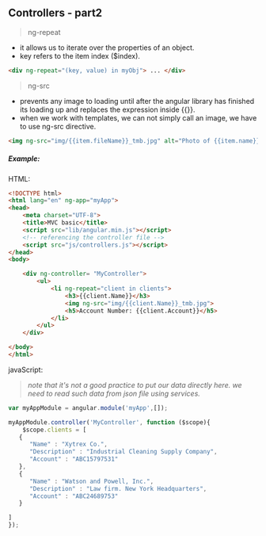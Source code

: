 ## Controllers - part2

> ng-repeat

* it allows us to iterate over the properties of an object.
* key refers to the item index ($index).

```html
<div ng-repeat="(key, value) in myObj"> ... </div>
```

> ng-src

* prevents any image to loading until after the angular library has finished its loading up and replaces the expression inside {{}}.
* when we work with templates, we can not simply call an image, we have to use ng-src directive.

```html
<img ng-src="img/{{item.fileName}}_tmb.jpg" alt="Photo of {{item.name}}" />
```

##### Example:

HTML:

```html
<!DOCTYPE html>
<html lang="en" ng-app="myApp">
<head>
    <meta charset="UTF-8">
    <title>MVC basic</title>
    <script src="lib/angular.min.js"></script>
    <!-- referencing the controller file -->
    <script src="js/controllers.js"></script>
</head>
<body>

    <div ng-controller= "MyController">
        <ul>
        	<li ng-repeat="client in clients">
        		<h3>{{client.Name}}</h3>
        		<img ng-src="img/{{client.Name}}_tmb.jpg">
        		<h5>Account Number: {{client.Account}}</h5>
        	</li>
        </ul>
    </div>

</body>
</html>
```

javaScript:

> _note that it's not a good practice to put our data directly here. we need to read such data from json file using services._

```js
var myAppModule = angular.module('myApp',[]);

myAppModule.controller('MyController', function ($scope){
	$scope.clients = [
   {
      "Name" : "Xytrex Co.",
      "Description" : "Industrial Cleaning Supply Company",
      "Account" : "ABC15797531"
   },
   {
      "Name" : "Watson and Powell, Inc.",
      "Description" : "Law firm. New York Headquarters",
      "Account" : "ABC24689753"
   }

]
});
```






